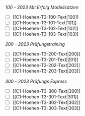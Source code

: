 *100 - 2023 Mit Erfolg Modellsätzen*
- [ ] [[C1-Hoehen-T3-100-Text|100]]
- [ ] [[C1-Hoehen-T3-101-Text|101]]
- [ ] [[C1-Hoehen-T3-102-Text|102]]
- [ ] [[C1-Hoehen-T3-103-Text|103]]

*200 - 2023 Prüfungstraining*
- [ ] [[C1-Hoehen-T3-200-Text|200]]
- [ ] [[C1-Hoehen-T3-201-Text|201]]
- [ ] [[C1-Hoehen-T3-202-Text|202]]
- [ ] [[C1-Hoehen-T3-203-Text|203]]

*300 - 2023 Prüfungs Express*
- [ ] [[C1-Hoehen-T3-300-Text|300]]
- [ ] [[C1-Hoehen-T3-301-Text|301]]
- [ ] [[C1-Hoehen-T3-302-Text|302]]
- [ ] [[C1-Hoehen-T3-303-Text|303]]
